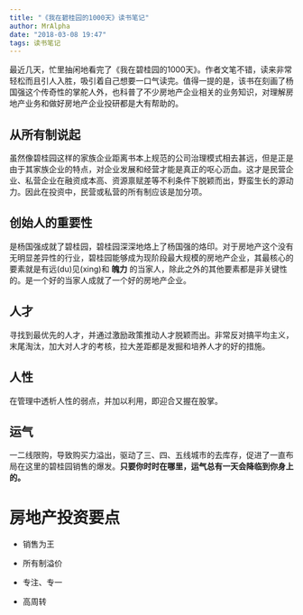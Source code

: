 ```yaml
---
title: "《我在碧桂园的1000天》读书笔记"
author: MrAlpha
date: "2018-03-08 19:47"
tags: 读书笔记
---
```


最近几天，忙里抽闲地看完了《我在碧桂园的1000天》。作者文笔不错，读来非常轻松而且引人入胜，吸引着自己想要一口气读完。值得一提的是，该书在刻画了杨国强这个传奇性的掌舵人外，也科普了不少房地产企业相关的业务知识，对理解房地产业务和做好房地产企业投研都是大有帮助的。

## 从所有制说起

虽然像碧桂园这样的家族企业距离书本上规范的公司治理模式相去甚远，但是正是由于其家族企业的特点，对企业发展和经营才能是真正的呕心沥血。这才是民营企业、私营企业在融资成本高、资源禀赋差等不利条件下脱颖而出，野蛮生长的源动力。因此在投资中，民营或私营的所有制应该是加分项。

## 创始人的重要性

是杨国强成就了碧桂园，碧桂园深深地烙上了杨国强的烙印。对于房地产这个没有无明显差异性的行业，碧桂园能够成为现阶段最大规模的房地产企业，其最核心的要素就是有远(du)见(xing)和 **魄力** 的当家人，除此之外的其他要素都是非关键性的。是一个好的当家人成就了一个好的房地产企业。

## 人才

寻找到最优先的人才，并通过激励政策推动人才脱颖而出。非常反对搞平均主义，末尾淘汰，加大对人才的考核，拉大差距都是发掘和培养人才的好的措施。

## 人性

在管理中透析人性的弱点，并加以利用，即迎合又握在股掌。

## 运气

一二线限购，导致购买力溢出，驱动了三、四、五线城市的去库存，促进了一直布局在这里的碧桂园销售的爆发。**只要你时时在哪里，运气总有一天会降临到你身上的。**

# 房地产投资要点

- 销售为王

- 所有制溢价

- 专注、专一

- 高周转
